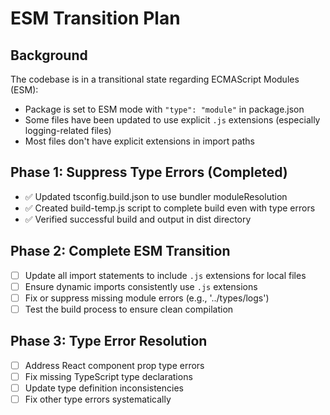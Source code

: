 # ESM Transition Plan

## Background
The codebase is in a transitional state regarding ECMAScript Modules (ESM):
- Package is set to ESM mode with `"type": "module"` in package.json
- Some files have been updated to use explicit `.js` extensions (especially logging-related files)
- Most files don't have explicit extensions in import paths

## Phase 1: Suppress Type Errors (Completed)
- ✅ Updated tsconfig.build.json to use bundler moduleResolution
- ✅ Created build-temp.js script to complete build even with type errors
- ✅ Verified successful build and output in dist directory

## Phase 2: Complete ESM Transition
- [ ] Update all import statements to include `.js` extensions for local files
- [ ] Ensure dynamic imports consistently use `.js` extensions
- [ ] Fix or suppress missing module errors (e.g., '../types/logs')
- [ ] Test the build process to ensure clean compilation

## Phase 3: Type Error Resolution
- [ ] Address React component prop type errors
- [ ] Fix missing TypeScript type declarations
- [ ] Update type definition inconsistencies
- [ ] Fix other type errors systematically
